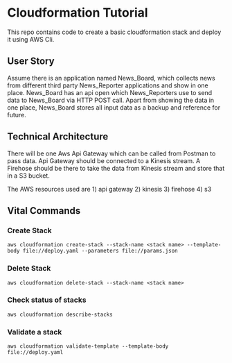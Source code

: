 # Cloudformation Tutorial

This repo contains code to create a basic cloudformation stack and deploy it using AWS Cli.

## User Story

Assume there is an application named News_Board, which collects news from different third party News_Reporter applications and show in one place. News_Board has an api open which News_Reporters use to send data to News_Board via HTTP POST call. Apart from showing the data in one place, News_Board stores all input data as a backup and reference for future.

## Technical Architecture

There will be one Aws Api Gateway which can be called from Postman to pass data. Api Gateway should be connected to a Kinesis stream. A Firehose should be there to take the data from Kinesis stream and store that in a S3 bucket.

The AWS resources used are 
    1) api gateway
    2) kinesis
    3) firehose
    4) s3


## Vital Commands

### Create Stack
`aws cloudformation create-stack --stack-name <stack name> --template-body file://deploy.yaml --parameters file://params.json`

### Delete Stack
`aws cloudformation delete-stack --stack-name <stack name>`

### Check status of stacks
`aws cloudformation describe-stacks`

### Validate a stack
`aws cloudformation validate-template --template-body file://deploy.yaml`